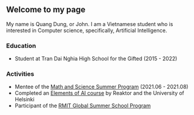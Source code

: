 ## Welcome to my page

My name is Quang Dung, or John. I am a Vietnamese student who is interested in Computer science, specifically, Artificial Intelligence.

### Education

- Student at Tran Dai Nghia High School for the Gifted (2015 - 2022)

### Activities

- Mentee of the [Math and Science Summer Program](https://en.masspvn.com) (2021.06 - 2021.08)
- Completed an [Elements of AI course](https://www.elementsofai.com) by Reaktor and the University of Helsinki
- Participant of the [RMIT Global Summer School Program](https://www.rmit.edu.au/study-with-us/international-students/programs-for-international-students/global-summer-school-program) 
